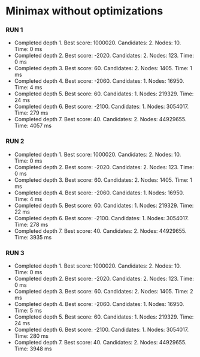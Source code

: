 # Minimax without optimizations

### RUN 1
- Completed depth 1. Best score: 1000020. Candidates: 2. Nodes: 10. Time: 0 ms
- Completed depth 2. Best score: -2020. Candidates: 2. Nodes: 123. Time: 0 ms
- Completed depth 3. Best score: 60. Candidates: 2. Nodes: 1405. Time: 1 ms
- Completed depth 4. Best score: -2060. Candidates: 1. Nodes: 16950. Time: 4 ms
- Completed depth 5. Best score: 60. Candidates: 1. Nodes: 219329. Time: 24 ms
- Completed depth 6. Best score: -2100. Candidates: 1. Nodes: 3054017. Time: 279 ms
- Completed depth 7. Best score: 40. Candidates: 2. Nodes: 44929655. Time: 4057 ms

### RUN 2
- Completed depth 1. Best score: 1000020. Candidates: 2. Nodes: 10. Time: 0 ms
- Completed depth 2. Best score: -2020. Candidates: 2. Nodes: 123. Time: 0 ms
- Completed depth 3. Best score: 60. Candidates: 2. Nodes: 1405. Time: 1 ms
- Completed depth 4. Best score: -2060. Candidates: 1. Nodes: 16950. Time: 4 ms
- Completed depth 5. Best score: 60. Candidates: 1. Nodes: 219329. Time: 22 ms
- Completed depth 6. Best score: -2100. Candidates: 1. Nodes: 3054017. Time: 278 ms
- Completed depth 7. Best score: 40. Candidates: 2. Nodes: 44929655. Time: 3935 ms

### RUN 3
- Completed depth 1. Best score: 1000020. Candidates: 2. Nodes: 10. Time: 0 ms
- Completed depth 2. Best score: -2020. Candidates: 2. Nodes: 123. Time: 0 ms
- Completed depth 3. Best score: 60. Candidates: 2. Nodes: 1405. Time: 2 ms
- Completed depth 4. Best score: -2060. Candidates: 1. Nodes: 16950. Time: 5 ms
- Completed depth 5. Best score: 60. Candidates: 1. Nodes: 219329. Time: 24 ms
- Completed depth 6. Best score: -2100. Candidates: 1. Nodes: 3054017. Time: 280 ms
- Completed depth 7. Best score: 40. Candidates: 2. Nodes: 44929655. Time: 3948 ms